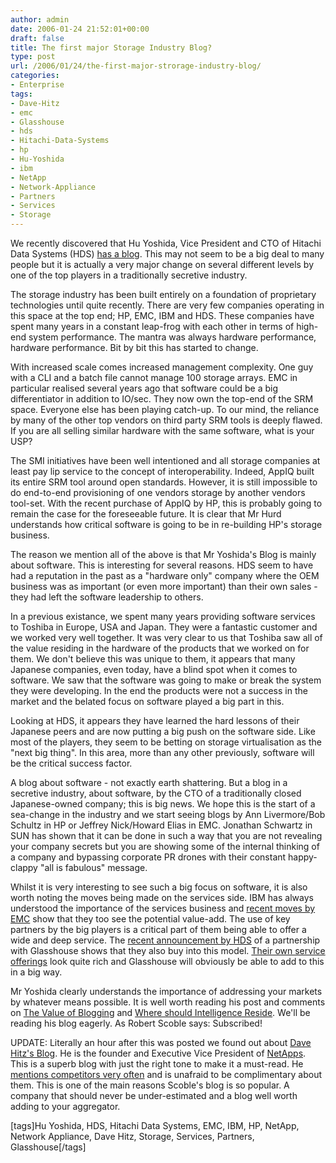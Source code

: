 ```yaml
---
author: admin
date: 2006-01-24 21:52:01+00:00
draft: false
title: The first major Storage Industry Blog?
type: post
url: /2006/01/24/the-first-major-strorage-industry-blog/
categories:
- Enterprise
tags:
- Dave-Hitz
- emc
- Glasshouse
- hds
- Hitachi-Data-Systems
- hp
- Hu-Yoshida
- ibm
- NetApp
- Network-Appliance
- Partners
- Services
- Storage
---
```


We recently discovered that Hu Yoshida, Vice President and CTO of Hitachi Data Systems (HDS) [has a blog](http://blogs.hds.com/hu/). This may not seem to be a big deal to many people but it is actually a very major change on several different levels by one of the top players in a traditionally secretive industry.

The storage industry has been built entirely on a foundation of proprietary technologies until quite recently. There are very few companies operating in this space at the top end; HP, EMC, IBM and HDS. These companies have spent many years in a constant leap-frog with each other in terms of high-end system performance. The mantra was always hardware performance, hardware performance. Bit by bit this has started to change. 

With increased scale comes increased management complexity. One guy with a CLI and a batch file cannot manage 100 storage arrays. EMC in particular realised several years ago that software could be a big differentiator in addition to IO/sec. They now own the top-end of the SRM space. Everyone else has been playing catch-up. To our mind, the reliance by many of the other top vendors on third party SRM tools is deeply flawed. If you are all selling similar hardware with the same software, what is your USP? 

The SMI initiatives have been well intentioned and all storage companies at least pay lip service to the concept of interoperability. Indeed, AppIQ built its entire SRM tool around open standards. However, it is still impossible to do end-to-end provisioning of one vendors storage by another vendors tool-set. With the recent purchase of AppIQ by HP, this is probably going to remain the case for the foreseeable future. It is clear that Mr Hurd understands how critical software is going to be in re-building HP's storage business.

The reason we mention all of the above is that Mr Yoshida's Blog is mainly about software. This is interesting for several reasons. HDS seem to have had a reputation in the past as a "hardware only" company where the OEM business was as important (or even more important) than their own sales - they had left the software leadership to others. 

In a previous existance, we spent many years providing software services to Toshiba in Europe, USA and Japan. They were a fantastic customer and we worked very well together. It was very clear to us that Toshiba saw all of the value residing in the hardware of the products that we worked on for them. We don't believe this was unique to them, it appears that many Japanese companies, even today, have a blind spot when it comes to software. We saw that the software was going to make or break the system they were developing. In the end the products were not a success in the market and the belated focus on software played a big part in this.
 
Looking at HDS, it appears they have learned the hard lessons of their Japanese peers  and are now putting a big push on the software side. Like most of the players, they seem to be betting on storage virtualisation as the "next big thing". In this area, more than any other previously, software will be the critical success factor.

A blog about software - not exactly earth shattering. But a blog in a secretive industry, about software, by the CTO of a traditionally closed Japanese-owned company; this is big news. We hope this is the start of a sea-change in the industry and we start seeing blogs by Ann Livermore/Bob Schultz in HP or Jeffrey Nick/Howard Elias in EMC. Jonathan Schwartz in SUN has shown that it can be done in such a way that you are not revealing your company secrets but you are showing some of the internal thinking of a company and bypassing corporate PR drones with their constant happy-clappy "all is fabulous" message.

Whilst it is very interesting to see such a big focus on software, it is also worth noting the moves being made on the services side. IBM has always understood the importance of the services business and [recent moves by EMC](http://www.emc.com/news/emc_releases/showRelease.jsp?id=3796) show that they too see the potential value-add. The use of key partners by the big players is a critical part of them being able to offer a wide and deep service. The [recent announcement by HDS](http://www.hds.com/press_room/press_releases/gl051205b.html) of a partnership with Glasshouse shows that they also buy into this model. [Their own service offerings](http://www.hds.com/products_services/services/) look quite rich and Glasshouse will obviously be able to add to this in a big way.

Mr Yoshida clearly understands the importance of addressing your markets by whatever means possible. It is well worth reading his post and comments on [The Value of Blogging](http://blogs.hds.com/hu/2005/12/the_value_of_bl.html) and [Where should Intelligence Reside](http://blogs.hds.com/hu/2005/12/where_should_in.html). We'll be reading his blog eagerly. As Robert Scoble says: Subscribed!

UPDATE: Literally an hour after this was posted we found out about [Dave Hitz's Blog](http://blogs.netapp.com/dave/). He is the founder and Executive Vice President of [NetApps](http://www.netapp.com/). This is a superb blog with just the right tone to make it a must-read. He [mentions competitors very often](http://blogs.netapp.com/dave/ThinkingOutLoud/?permalink=EMCs-Quantum-Leap-mdash-Expanding-Beyond-Storage.html) and is unafraid to be complimentary about them. This is one of the main reasons Scoble's  blog is so popular. A company that should never be under-estimated and a blog well worth adding to your aggregator.

[tags]Hu Yoshida, HDS, Hitachi Data Systems, EMC, IBM, HP, NetApp, Network Appliance, Dave Hitz, Storage, Services, Partners, Glasshouse[/tags] 
